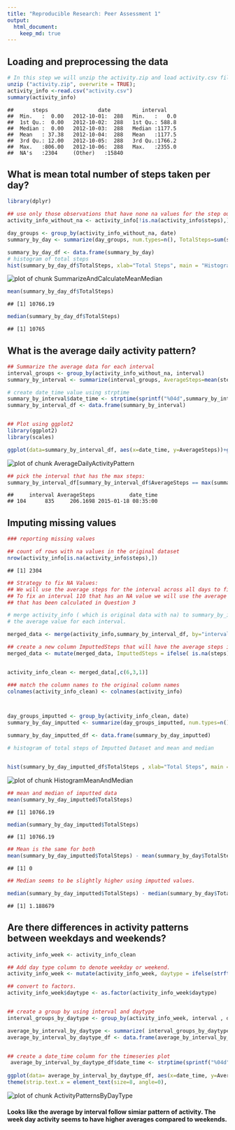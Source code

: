 ```yaml
---
title: "Reproducible Research: Peer Assessment 1"
output: 
  html_document:
    keep_md: true
---
```



## Loading and preprocessing the data


```r
# In this step we will unzip the activity.zip and load activity.csv file 
unzip ("activity.zip", overwrite = TRUE);
activity_info <-read.csv("activity.csv")
summary(activity_info)
```

```
##      steps                date          interval     
##  Min.   :  0.00   2012-10-01:  288   Min.   :   0.0  
##  1st Qu.:  0.00   2012-10-02:  288   1st Qu.: 588.8  
##  Median :  0.00   2012-10-03:  288   Median :1177.5  
##  Mean   : 37.38   2012-10-04:  288   Mean   :1177.5  
##  3rd Qu.: 12.00   2012-10-05:  288   3rd Qu.:1766.2  
##  Max.   :806.00   2012-10-06:  288   Max.   :2355.0  
##  NA's   :2304     (Other)   :15840
```



## What is mean total number of steps taken per day?

```r
library(dplyr)

## use only those observations that have none na values for the step out
activity_info_without_na <- activity_info[!is.na(activity_info$steps),]

day_groups <- group_by(activity_info_without_na, date)
summary_by_day <- summarize(day_groups, num.types=n(), TotalSteps=sum(steps))

summary_by_day_df <- data.frame(summary_by_day)
# histogram of total steps
hist(summary_by_day_df$TotalSteps, xlab="Total Steps", main = "Histogram of Total Steps")
```

![plot of chunk SummarizeAndCalculateMeanMedian](figure/SummarizeAndCalculateMeanMedian-1.png) 

```r
mean(summary_by_day_df$TotalSteps)
```

```
## [1] 10766.19
```

```r
median(summary_by_day_df$TotalSteps)
```

```
## [1] 10765
```


## What is the average daily activity pattern?


```r
## Summarize the average data for each interval
interval_groups <- group_by(activity_info_without_na, interval)
summary_by_interval <- summarize(interval_groups, AverageSteps=mean(steps))

# create date_time value using strptime
summary_by_interval$date_time <- strptime(sprintf("%04d",summary_by_interval$interval), "%H%M")
summary_by_interval_df <- data.frame(summary_by_interval)


## Plot using ggplot2
library(ggplot2)
library(scales)

ggplot(data=summary_by_interval_df, aes(x=date_time, y=AverageSteps))+geom_line(color="blue") + xlab("Interval") + ylab("Average Steps") + ggtitle("Average Steps for each Time Interval")  + scale_x_datetime(labels = date_format("%H:%M"),breaks = "4 hour")
```

![plot of chunk AverageDailyActivityPattern](figure/AverageDailyActivityPattern-1.png) 

```r
## pick the interval that has the max steps:
summary_by_interval_df[summary_by_interval_df$AverageSteps == max(summary_by_interval_df$AverageSteps),] 
```

```
##     interval AverageSteps           date_time
## 104      835     206.1698 2015-01-18 08:35:00
```



## Imputing missing values


```r
### reporting missing values

## count of rows with na values in the original dataset
nrow(activity_info[is.na(activity_info$steps),])
```

```
## [1] 2304
```

```r
## Strategy to fix NA Values:
## We will use the average steps for the interval across all days to fill the NA values
## To fix an interval 110 that has an NA value we will use the average value for this interval 
## that has been calculated in Question 3

# merge activity_info ( which is original data with na) to summary_by_interval_df which has
# the average value for each interval.

merged_data <- merge(activity_info,summary_by_interval_df, by="interval")

## create a new column ImputtedSteps that will have the average steps if actual steps is na
merged_data <- mutate(merged_data, ImputtedSteps = ifelse( is.na(steps) , AverageSteps ,steps))


activity_info_clean <- merged_data[,c(6,3,1)]

### match the column names to the original column names
colnames(activity_info_clean) <- colnames(activity_info)



day_groups_imputted <- group_by(activity_info_clean, date)
summary_by_day_imputted <- summarize(day_groups_imputted, num.types=n(), TotalSteps=sum(steps))

summary_by_day_imputted_df <- data.frame(summary_by_day_imputted) 
```


```r
# histogram of total steps of Imputted Dataset and mean and median


hist(summary_by_day_imputted_df$TotalSteps , xlab="Total Steps", main = "Histogram of Total Steps from Imputted Dataset")
```

![plot of chunk HistogramMeanAndMedian](figure/HistogramMeanAndMedian-1.png) 

```r
## mean and median of imputted data
mean(summary_by_day_imputted$TotalSteps)
```

```
## [1] 10766.19
```

```r
median(summary_by_day_imputted$TotalSteps)
```

```
## [1] 10766.19
```

```r
## Mean is the same for both
mean(summary_by_day_imputted$TotalSteps) - mean(summary_by_day$TotalSteps)
```

```
## [1] 0
```

```r
## Median seems to be slightly higher using imputted values.

median(summary_by_day_imputted$TotalSteps) - median(summary_by_day$TotalSteps)
```

```
## [1] 1.188679
```

## Are there differences in activity patterns between weekdays and weekends?


```r
activity_info_week <- activity_info_clean

## Add day type column to denote weekday or weekend.
activity_info_week <- mutate(activity_info_week, daytype = ifelse(strftime(strptime(date, "%Y-%m-%d"), "%u") > 5, "weekend", "weekday"))

## convert to factors.
activity_info_week$daytype <- as.factor(activity_info_week$daytype)


## create a group by using interval and daytype
interval_groups_by_daytype <- group_by(activity_info_week, interval , daytype)

average_by_interval_by_daytype <- summarize( interval_groups_by_daytype, AverageSteps=mean(steps))
average_by_interval_by_daytype_df <- data.frame(average_by_interval_by_daytype)


## create a date_time column for the timeseries plot
 average_by_interval_by_daytype_df$date_time <- strptime(sprintf("%04d",average_by_interval_by_daytype_df$interval), "%H%M")
 
ggplot(data= average_by_interval_by_daytype_df, aes(x=date_time, y=AverageSteps)) + geom_line(color="blue") + facet_grid (  daytype ~ .) + xlab("Interval") + ylab("Average Steps") + ggtitle("Average Steps for each Time Interval By Day Type (Week Day/WeekEnd")  + scale_x_datetime(labels = date_format("%H:%M"),breaks = "4 hour") +
theme(strip.text.x = element_text(size=8, angle=0),                                                                                                                                                                  strip.background = element_rect(colour="red", fill="#CCCCFF"))
```

![plot of chunk ActivityPatternsByDayType](figure/ActivityPatternsByDayType-1.png) 

#### Looks like the average by interval follow simiar pattern of activity. The week day activity seems to have higher averages compared to weekends.
